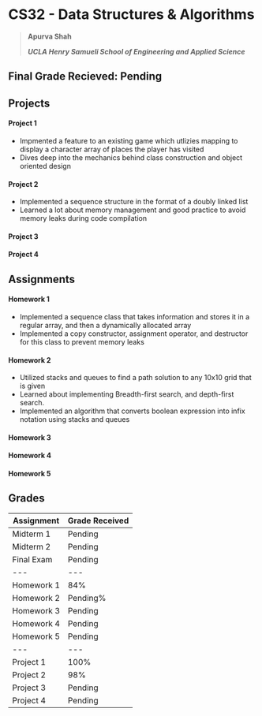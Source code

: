 # CS32  - Data Structures & Algorithms
> **Apurva Shah** 
> 
> ***UCLA Henry Samueli School of Engineering and Applied Science***

## Final Grade Recieved: Pending
## Projects
#### Project 1
- Impmented a feature to an existing game which utlizies mapping to display a character array of places the player has visited
- Dives deep into the mechanics behind class construction and object oriented design

#### Project 2
- Implemented a sequence structure in the format of a doubly linked list
- Learned a lot about memory management and good practice to avoid memory leaks during code compilation

#### Project 3
#### Project 4

## Assignments
#### Homework 1
- Implemented a sequence class that takes information and stores it in a regular array, and then a dynamically allocated array
- Implemented a copy constructor, assignment operator, and destructor for this class to prevent memory leaks

#### Homework 2
- Utilized stacks and queues to find a path solution to any 10x10 grid that is given
- Learned about implementing Breadth-first search, and depth-first search.
- Implemented an algorithm that converts boolean expression into infix notation using stacks and queues
#### Homework 3
#### Homework 4
#### Homework 5

## Grades
                    
Assignment  | Grade Received
------------- | -------------
Midterm 1 | Pending
Midterm 2 | Pending
Final Exam | Pending
--- | ---
Homework 1   | 84%
Homework 2  | Pending%
Homework 3  | Pending
Homework 4  | Pending
Homework  5| Pending
--- | ---
Project 1 | 100%
Project 2 | 98%
Project 3 | Pending
Project 4 | Pending
